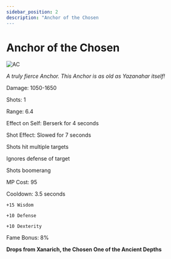 ```yaml
---
sidebar_position: 2
description: "Anchor of the Chosen
---
```


# Anchor of the Chosen

![AC](https://vwiki.valorserver.com/api/item/picture/anchor%20of%20the%20chosen)

<i>A truly fierce Anchor. This Anchor is as old as Yazanahar itself!</i>

Damage: 1050-1650

Shots: 1

Range: 6.4

Effect on Self: Berserk for 4 seconds

Shot Effect: Slowed for 7 seconds

Shots hit multiple targets

Ignores defense of target

Shots boomerang

MP Cost: 95

Cooldown: 3.5 seconds

    +15 Wisdom
    
    +10 Defense
    
    +10 Dexterity

Fame Bonus: 8%

**Drops from Xanarich, the Chosen One of the Ancient Depths**
